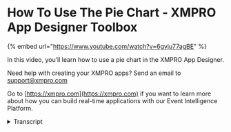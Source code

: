 # How To Use The Pie Chart - XMPRO App Designer Toolbox
{% embed url="https://www.youtube.com/watch?v=6gvju77agBE" %}

In this video, you’ll learn how to use a pie chart in the XMPRO App Designer.

Need help with creating your XMPRO apps? Send an email to support@xmpro.com

Go to [https://xmpro.com](https://xmpro.com) if you want to learn more about how you can build real-time applications with our Event Intelligence Platform.
<details>
<summary>Transcript</summary>hi and welcome to another training video

from XM pro today we'll be looking at

how to use the pie chart component as a

prerequisite you should have already

gone through the video on how to create

and use data sources if not then I

recommend doing that first the pie chart

component can be found in the basic

block section in order for the pie chart

to display something you must assign it

a data source I have created one

previously and the data that it needs is

an argument field which is the name or

ID some unique field on on the data

source and the value field is the value

you want to display using the pie chart

so what this looks like

is this we've got Google Bing and

example

we have some appearance options but type

so it can be pie or donut the donut is a

round circle with an inner blank spot

the default inner radius is 0.8 but you

can change that to any number between

zero and one and this is what a doughnut

looks like

we have palette which is the colors that

are used so you need to choose a few

colors in here I'm going to go with red

and orange and yellow and what this does

is it changes the colors of the items in

the pie chart so we've got the red the

orange of the yellow if there are more

items than you have colors for it will

interpolate between the colors so if I

just had for example red and yellow it

would find the midpoint between these

two colors for the third option which is

what it's doing here

we also have the legend which is at the

bottom you could see the names of the

items so you can make this visible or

not and then you can align it top left

middle and right bottom left middle or

right let's go with top middle and then

it's also the tooltip and you can also

show a connecting line which will point

from the tooltip to the segment of the

pie chart so here we've moved the legend

up to the top and we have some tool tips

with connecting lines this has been how

to use the pie chart
</details>